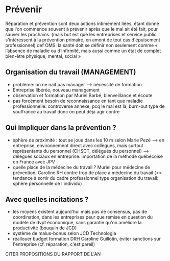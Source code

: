 # Prévenir

Réparation et prévention sont deux actions intimement liées, étant donné que l'on commence souvent à prévenir après que le mal ait été fait, pour sauver les prochains. (mais but est que les entreprises et service public s'intéressent à la prévention primaire, en amont de tout cas d'épuisement professionnel)
def OMS:  la santé doit se définir non seulement comme « l’absence de maladie ou d’infirmité, mais aussi comme un état de complet bien-être physique, mental, social »


## Organisation du travail (MANAGEMENT)
- problème: on ne naît pas manager --> nécessité de formation
- Entreprise libérée, nouveau management 
- observation et formation par Muriel Barbé, bienveillance et écoute
- pas forcément besoin de reconnaissance en tant que maladie professionnelle: controverse annexe, pcq le mal est là, burn-out type de souffrance au travail donc on peut déjà agir contre

## Qui impliquer dans la prévention ? 
- sphère de proximité : tout se joue dans les 10 m selon Marie Pezé --> en entreprise, environnement direct avec collègues, mais surtout représentants du personnel (CHSCT, délégués du personnel)
--> délégués sociaux en entreprise: importation de la méthode québécoise en France avec JPV 
- quelle place de la médecine du travail ? Muriel pour médecine de prévention, Caroline RH contre trop de place à médecine du travail (<> tendance à sortir du cadre professionnel type organisation du travail: sphère personnelle de l'individu)

## Avec quelles incitations ?
- les moyens existent aujourd'hui mais pas de consensus, pas de coordination, dans les entreprises peur que remise en question du modèle de dvpt économique, sans garantie qu'on améliore la productivité (bouquin de JCD)
- système de malus-bonus selon JCD Technologia 
- réallouer budget formation DRH Caroline Guillotin, éviter sanctions sur l'entreprise (cf. réparation, c'est pareil)

CITER PROPOSITIONS DU RAPPORT DE L'AN


